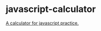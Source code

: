 # javascript-calculator

<a href="https://mukul-rathore.github.io/javascript-calculator/">A calculator for javascript practice.<a>
